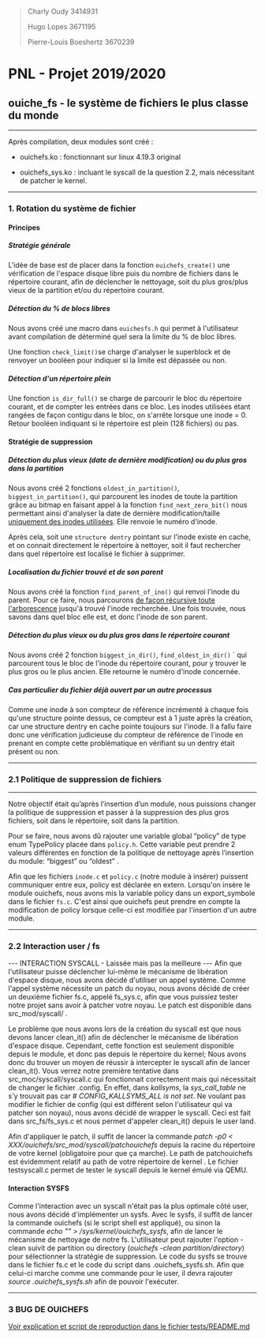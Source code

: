 > Charly Oudy 3414931
> 
> Hugo Lopes 3671195
> 
> Pierre-Louis Boeshertz 3670239

# PNL - Projet 2019/2020

## ouiche_fs - le système de fichiers le plus classe du monde

---

Après compilation, deux modules sont créé :

- ouichefs.ko : fonctionnant sur linux 4.19.3 original

- ouichefs_sys.ko : incluant le syscall de la question 2.2, mais nécessitant de patcher le kernel.

---

### 1. Rotation du système de fichier

#### Principes

##### Stratégie générale

L'idée de base est de placer dans la fonction `ouichefs_create()` une vérification de l'espace disque libre puis du nombre de fichiers dans le répertoire courant, afin de déclencher le nettoyage, soit du plus gros/plus vieux de la partition et/ou du répertoire courant.

##### Détection du % de blocs libres

Nous avons créé une macro dans `ouichesfs.h` qui permet à l'utilisateur avant compilation de déterminé quel sera la limite du % de bloc libres.

Une fonction `check_limit()`se charge d'analyser le superblock et de renvoyer un booléen pour indiquer si la limite est dépassée ou non.

##### Détection d'un répertoire plein

Une fonction `is_dir_full()` se charge de parcourir le bloc du répertoire courant, et de compter les entrées dans ce bloc. Les inodes utilisées étant rangées de façon contigu dans le bloc, on s'arrête lorsque une inode = 0. Retour booléen indiquant si le répertoire est plein (128 fichiers) ou pas.

#### Stratégie de suppression

##### Détection du plus vieux (date de dernière modification) ou du plus gros dans la partition

Nous avons créé 2 fonctions `oldest_in_partition()`,  `biggest_in_partition()`, qui parcourent les inodes de toute la partition grâce au bitmap en faisant appel à la fonction `find_next_zero_bit()` nous permettant ainsi d'analyser la date de dernière modification/taille <u>uniquement des inodes utilisées</u>. Elle renvoie le numéro d'inode.

Après cela, soit une `structure dentry` pointant sur l'inode existe en cache, et on connait directement le répertoire à nettoyer, soit il faut rechercher dans quel répertoire est localisé le fichier à supprimer.

##### Localisation du fichier trouvé et de son parent

Nous avons créé la fonction `find_parent_of_ino()` qui renvoi l'inode du parent. Pour ce faire, nous parcourons <u>de façon récursive toute l'arborescence</u> jusqu'à trouvé l'inode recherchée. Une fois trouvée, nous savons dans quel bloc elle est, et donc l'inode de son parent.

##### Détection du plus vieux ou du plus gros dans le répertoire courant

Nous avons créé 2 fonction `biggest_in_dir()`, `find_oldest_in_dir()` ` qui parcourent tous le bloc de l'inode du répertoire courant, pour y trouver le plus gros ou le plus ancien. Elle retourne le numéro d'inode concernée.

##### Cas particulier du fichier déjà ouvert par un autre processus

Comme une inode à son compteur de référence incrémenté à chaque fois qu'une structure pointe dessus, ce compteur est à 1 juste après la création, car une structure dentry en cache pointe toujours sur l'inode. Il a fallu faire donc une vérification judicieuse du compteur de référence de l'inode en prenant en compte cette problématique en vérifiant su un dentry était présent ou non.

---

### 2.1 Politique de suppression de fichiers

---

Notre objectif était qu’après l’insertion d’un module, nous puissions changer la politique de suppression et passer à la suppression des plus gros fichiers, soit dans le répertoire, soit dans la partition.

Pour se faire, nous avons dû rajouter une variable global “policy” de type enum TypePolicy placée dans `policy.h`. Cette variable peut prendre 2 valeurs différentes en fonction de la politique de nettoyage après l’insertion du module: “biggest” ou “oldest” .

Afin que les fichiers `inode.c` et `policy.c` (notre module à insérer) puissent communiquer entre eux, policy est déclarée en extern.
Lorsqu'on insère le module ouichefs, nous avons mis la variable policy dans un export_symbole dans le fichier `fs.c`. C'est ainsi que ouichefs peut prendre en compte la modification de policy lorsque celle-ci est modifiée par l'insertion d'un autre module.

---

### 2.2 Interaction user / fs

--- INTERACTION SYSCALL - Laissée mais pas la meilleure ---
Afin que l'utilisateur puisse déclencher lui-même le mécanisme de libération d'espace disque, nous avons décidé d'utiliser un appel système. Comme l'appel système nécessite un patch du noyau, nous avons décidé de créer un deuxième fichier fs.c, appelé fs_sys.c, afin que vous puissiez tester notre projet sans avoir à patcher votre noyau. Le patch est disponible dans src_mod/syscall/ .

Le problème que nous avons lors de la création du syscall est que nous devons lancer clean_it() afin de déclencher le mécanisme de libération d'espace disque. Cependant, cette fonction est seulement disponible depuis le module, et donc pas depuis le répertoire du kernel; Nous avons donc du trouver un moyen de réussir à intercepter le syscall afin de lancer clean_it(). Vous verrez notre première tentative dans src_moc/syscall/syscall.c qui fonctionnait correctement mais qui nécessitait de changer le fichier .config. En effet, dans *kallsyms*, la *sys_call_table* ne s'y trouvait pas car *# CONFIG_KALLSYMS_ALL is not set*. Ne voulant pas modifier le fichier de config (qui est différent selon l'utilisateur qui va patcher son noyau), nous avons décidé de wrapper le syscall. Ceci est fait dans src_fs/fs_sys.c et nous permet d'appeler clean_it() depuis le user land.

Afin d'appliquer le patch, il suffit de lancer la commande *patch -p0 < XXX/ouichefs/src_mod/syscall/patchouichefs* depuis la racine du répertoire de votre kernel (obligatoire pour que ça marche). Le path de patchouichefs est évidemment relatif au path de votre répertoire de kernel . Le fichier testsyscall.c permet de tester le syscall depuis le kernel émulé via QEMU.

#### Interaction SYSFS
Comme l'interaction avec un syscall n'était pas la plus optimale côté user, nous avons décidé d'implémenter un sysfs. Avec le sysfs, il suffit de lancer la commande ouichefs (si le script shell est appliqué), ou sinon la commande *echo "" > /sys/kernel/ouichefs_sysfs*, afin de lancer le mécanisme de nettoyage de notre fs. L'utilisateur peut rajouter l'option -clean suivit de partition ou directory (*ouichefs -clean partition/directory*) pour sélectionner la stratégie de suppression. Le code du sysfs se trouve dans le fichier fs.c et le code du script dans .ouichefs_sysfs.sh. Afin que celui-ci marche comme une commande pour le user, il devra rajouter *source .ouichefs_sysfs.sh* afin de pouvoir l'exécuter.  

---

### 3 BUG DE OUICHEFS

[Voir explication et script de reproduction dans le fichier tests/README.md](tests/README.md)
